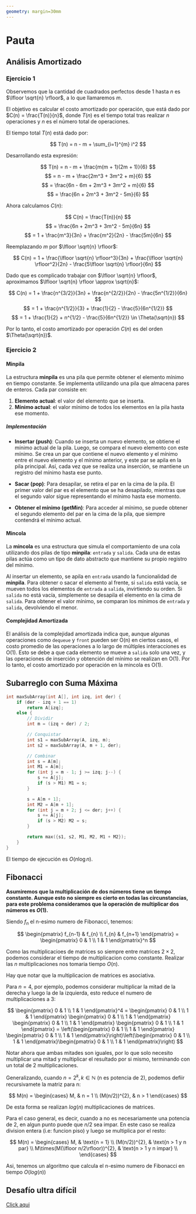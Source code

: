 ```yaml
---
geometry: margin=30mm
---
```


# Pauta

## Análisis Amortizado

### Ejercicio 1

Observemos que la cantidad de cuadrados perfectos desde $1$ hasta $n$ es $\lfloor \sqrt{n} \rfloor$, a lo que llamaremos $m$.

El objetivo es calcular el costo amortizado por operación, que está dado por $C(n) = \frac{T(n)}{n}$, donde $T(n)$ es el tiempo total tras realizar $n$ operaciones y $n$ es el número total de operaciones.

El tiempo total $T(n)$ está dado por:

$$
T(n) = n - m + \sum_{i=1}^{m} i^2
$$

Desarrollando esta expresión:

$$
T(n) = n - m + \frac{m(m + 1)(2m + 1)}{6}
$$
$$
= n - m + \frac{2m^3 + 3m^2 + m}{6}
$$
$$
= \frac{6n - 6m + 2m^3 + 3m^2 + m}{6}
$$
$$
= \frac{6n + 2m^3 + 3m^2 - 5m}{6}
$$

Ahora calculamos $C(n)$:

$$
C(n) = \frac{T(n)}{n}
$$
$$
= \frac{6n + 2m^3 + 3m^2 - 5m}{6n}
$$
$$
= 1 + \frac{m^3}{3n} + \frac{m^2}{2n} - \frac{5m}{6n}
$$

Reemplazando $m$ por $\lfloor \sqrt{n} \rfloor$:

$$
C(n) = 1 + \frac{\lfloor \sqrt{n} \rfloor^3}{3n} + \frac{\lfloor \sqrt{n} \rfloor^2}{2n} - \frac{5\lfloor \sqrt{n} \rfloor}{6n}
$$

Dado que es complicado trabajar con $\lfloor \sqrt{n} \rfloor$, aproximamos $\lfloor \sqrt{n} \rfloor \approx \sqrt{n}$:

$$
C(n) = 1 + \frac{n^{3/2}}{3n} + \frac{n^{2/2}}{2n} - \frac{5n^{1/2}}{6n}
$$
$$
= 1 + \frac{n^{1/2}}{3} + \frac{1}{2} - \frac{5}{6n^{1/2}}
$$
$$
= 1 + \frac{1}{2} + n^{1/2} - \frac{5}{6n^{1/2}} \in \Theta(\sqrt{n})
$$

Por lo tanto, el costo amortizado por operación $C(n)$ es del orden $\Theta(\sqrt{n})$.


### Ejercicio 2

#### Minpila
La estructura **minpila** es una pila que permite obtener el elemento mínimo en tiempo constante. Se implementa utilizando una pila que almacena pares de enteros. Cada par consiste en:

1. **Elemento actual**: el valor del elemento que se inserta.
2. **Mínimo actual**: el valor mínimo de todos los elementos en la pila hasta ese momento.

##### Implementación
- **Insertar (push)**: Cuando se inserta un nuevo elemento, se obtiene el mínimo actual de la pila. Luego, se compara el nuevo elemento con este mínimo. Se crea un par que contiene el nuevo elemento y el mínimo entre el nuevo elemento y el mínimo anterior, y este par se apila en la pila principal. Así, cada vez que se realiza una inserción, se mantiene un registro del mínimo hasta ese punto.

- **Sacar (pop)**: Para desapilar, se retira el par en la cima de la pila. El primer valor del par es el elemento que se ha desapilado, mientras que el segundo valor sigue representando el mínimo hasta ese momento.

- **Obtener el mínimo (getMin)**: Para acceder al mínimo, se puede obtener el segundo elemento del par en la cima de la pila, que siempre contendrá el mínimo actual.

#### Mincola
La **mincola** es una estructura que simula el comportamiento de una cola utilizando dos pilas de tipo **minpila**: `entrada` y `salida`. Cada una de estas pilas actúa como un tipo de dato abstracto que mantiene su propio registro del mínimo. 

Al insertar un elemento, se apila en `entrada` usando la funcionalidad de **minpila**. Para obtener o sacar el elemento al frente, si `salida` está vacía, se mueven todos los elementos de `entrada` a `salida`, invirtiendo su orden. Si `salida` no está vacía, simplemente se desapila el elemento en la cima de `salida`. Para obtener el valor mínimo, se comparan los mínimos de `entrada` y `salida`, devolviendo el menor.

#### Complejidad Amortizada
El análisis de la complejidad amortizada indica que, aunque algunas operaciones como `dequeue` y `front` pueden ser O(n) en ciertos casos, el costo promedio de las operaciones a lo largo de múltiples interacciones es O(1). Esto se debe a que cada elemento se mueve a `salida` solo una vez, y las operaciones de inserción y obtención del mínimo se realizan en O(1). Por lo tanto, el costo amortizado por operación en la mincola es O(1).


## Subarreglo con Suma Máxima

```cpp
int maxSubArray(int A[], int izq, int der) {
    if (der - izq + 1 == 1)
        return A[izq];
    else {
        // Dividir
        int m = (izq + der) / 2;

        // Conquistar
        int s1 = maxSubArray(A, izq, m);
        int s2 = maxSubArray(A, m + 1, der);

        // Combinar
        int s = A[m];
        int M1 = A[m];
        for (int j = m - 1; j >= izq; j--) {
            s += A[j];
            if (s > M1) M1 = s;
        }

        s = A[m + 1];
        int M2 = A[m + 1];
        for (int j = m + 2; j <= der; j++) {
            s += A[j];
            if (s > M2) M2 = s;
        }

        return max({s1, s2, M1, M2, M1 + M2});
    }
}
```

El tiempo de ejecución es $O(n \log n)$.

## Fibonacci

**Asumiremos que la multiplicación de dos números tiene un tiempo constante. Aunque esto no siempre es cierto en todas las circunstancias, para este problema consideramos que la operación de multiplicar dos números es $O(1)$.**

Siendo $f_n$ el n-esimo numero de Fibonacci, tenemos:

$$
\begin{pmatrix}
f_{n-1} & f_{n} \\
f_{n} & f_{n+1} 
\end{pmatrix} = 
\begin{pmatrix}
0 & 1 \\
1 & 1 
\end{pmatrix}^n
$$

Como las multiplicacioes de matrices so siempre entre matrices $2 \times 2$, podemos considerar el tiempo de multiplicacion como constante. Realizar las $n$ multiplicaciones nos tomaria tiempo $O(n)$.

Hay que notar que la multiplicacion de matrices es asociativa.

Para $n = 4$, por ejemplo, podemos considerar multiplicar la mitad de la derecha y luego la de la izquierda, esto reduce el numero de multiplicaciones a 3:

$$
\begin{pmatrix}
0 & 1 \\
1 & 1 
\end{pmatrix}^4 = 
\begin{pmatrix}
0 & 1 \\
1 & 1 
\end{pmatrix}
\begin{pmatrix}
0 & 1 \\
1 & 1 
\end{pmatrix}
\begin{pmatrix}
0 & 1 \\
1 & 1 
\end{pmatrix}
\begin{pmatrix}
0 & 1 \\
1 & 1 
\end{pmatrix} = 
\left(\begin{pmatrix}
0 & 1 \\
1 & 1 
\end{pmatrix} \begin{pmatrix}
0 & 1 \\
1 & 1 
\end{pmatrix}\right)\left(\begin{pmatrix}
0 & 1 \\
1 & 1 
\end{pmatrix}\begin{pmatrix}
0 & 1 \\
1 & 1 
\end{pmatrix}\right)
$$

Notar ahora que ambas mitades son iguales, por lo que solo necesito multiplicar una mitad y multiplicar el resultado por si mismo, terminando con un total de 2 multiplicaciones.

Generalizando, cuando $n = 2^k, k \in \mathbb{N}$ (n es potencia de 2), podemos defiir recursivamete la matriz para n:

$$
M(n) = 
\begin{cases} 
    M, & n = 1 \\
    (M(n/2))^{2}, & n > 1
\end{cases}
$$



De esta forma se realizan $log(n)$ multiplicaciones de matrices.

Para el caso general, es decir, cuando  a no es necesariamente una potencia de 2, en algun punto puede que $n/2$ sea impar. En este caso se realiza division entera (i.e: funcion piso) y luego se multiplica por el resto:

$$
M(n) = 
\begin{cases} 
    M, & \text{n = 1} \\
    (M(n/2))^{2}, &  \text{n > 1  y  n  par} \\
    M\times(M(\lfloor n/2\rfloor))^{2}, & \text{n > 1  y n  impar} \\
\end{cases}
$$

Asi, tenemos un algoritmo que calcula el n-esimo numero de Fibonacci en tiempo $O(log(n))$ 

## Desafío ultra difícil

[Click aqui](https://github.com/CharlesLakes/algortimos-y-complejidad/blob/739593dcbf4caab934ba3c16b6efd840836ccb41/2024-1/Ayudantia%208/Desbalance.pdf)

